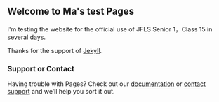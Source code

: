 ## Welcome to Ma's test Pages

I'm testing the website for the official use of JFLS Senior 1，Class  15 in several days.

Thanks for the support of [Jekyll](https://jekyllrb.com/).

### Support or Contact

Having trouble with Pages? Check out our [documentation](https://docs.github.com/categories/github-pages-basics/) or [contact support](https://github.com/contact) and we’ll help you sort it out.
